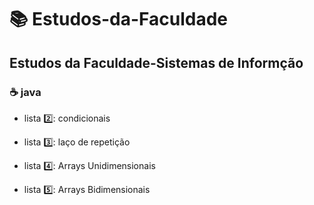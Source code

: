 # :books: Estudos-da-Faculdade
 
## Estudos da Faculdade-Sistemas de Informção
 
### :coffee: java
 
- lista :two:: condicionais

- lista :three:: laço de repetição

- lista :four:: Arrays Unidimensionais

- lista :five:: Arrays Bidimensionais




